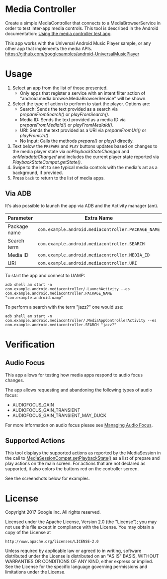 Media Controller
=====================
Create a simple MediaController that connects to a MediaBrowserService
in order to test inter-app media controls.
This tool is described in the Android documentation: [Using the media controller test app](https://developer.android.com/guide/topics/media-apps/audio-app/media-controller-test).

This app works with the Universal Android Music Player sample,
or any other app that implements the media APIs.
https://github.com/googlesamples/android-UniversalMusicPlayer


Usage
=====

1. Select an app from the list of those presented.
   * Only apps that register a service with an intent filter action of
   "android.media.browse.MediaBrowserService" will be shown.
2. Select the type of action to perform to start the player. Options are:
   * Search: Sends the text provided as a search via _prepareFromSearch()_ or
   _playFromSearch()_.
   * Media ID: Sends the text provided as a media ID via _prepareFromMediaId()_ or
   _playFromMediaId()_.
   * URI: Sends the text provided as a URI via _prepareFromUri()_ or
   _playFromUri()_.
   * No Input: Calls the methods _prepare()_ or _play()_ directly.
3. Text below the ```PREPARE``` and ```PLAY``` buttons updates based on changes to
   the media player state via _onPlaybackStateChanged_ and _onMetadataChanged_ and
   includes the current player state reported via _PlaybackStateCompat.getState()_.
4. Swipe to the left to see typical media controls with the media's art as a
   background, if provided.
5. Press ```back``` to return to the list of media apps.

Via ADB
-------

It's also possible to launch the app via ADB and the Activity manager (am).

Parameter | Extra Name
----------|-----------
Package name | `com.example.android.mediacontroller.PACKAGE_NAME`
Search term | `com.example.android.mediacontroller.SEARCH`
Media ID | `com.example.android.mediacontroller.MEDIA_ID`
URI | `com.example.android.mediacontroller.URI`

To start the app and connect to UAMP:

`adb shell am start -n com.example.android.mediacontroller/.LaunchActivity --es com.example.android.mediacontroller.PACKAGE_NAME "com.example.android.uamp"`

To perform a search with the term "jazz?" one would use:

`adb shell am start -n com.example.android.mediacontroller/.MediaAppControllerActivity --es com.example.android.mediacontroller.SEARCH "jazz?"`

Verification
============

Audio Focus
-----------

This app allows for testing how media apps respond to audio focus changes.

The app allows requesting and abandoning the following types of audio focus:

* AUDIOFOCUS_GAIN
* AUDIOFOCUS_GAIN_TRANSIENT
* AUDIOFOCUS_GAIN_TRANSIENT_MAY_DUCK

For more information on audio focus please see
[Managing Audio Focus](https://developer.android.com/guide/topics/media-apps/audio-focus.html).

Supported Actions
-----------------

This tool displays the supported actions as reported by the MediaSession in the call to
[MediaSessionCompat.setPlaybackState()](https://developer.android.com/reference/android/support/v4/media/session/MediaSessionCompat.html#setPlaybackState(android.support.v4.media.session.PlaybackStateCompat))
as a list of prepare and play actions on the main screen. For actions that are not declared as
supported, it also colors the buttons red on the controller screen.

See the screenshots below for examples.

License
=======

Copyright 2017 Google Inc. All rights reserved.

Licensed under the Apache License, Version 2.0 (the "License");
you may not use this file except in compliance with the License.
You may obtain a copy of the License at

    http://www.apache.org/licenses/LICENSE-2.0

Unless required by applicable law or agreed to in writing, software
distributed under the License is distributed on an "AS IS" BASIS,
WITHOUT WARRANTIES OR CONDITIONS OF ANY KIND, either express or implied.
See the License for the specific language governing permissions and
limitations under the License.


